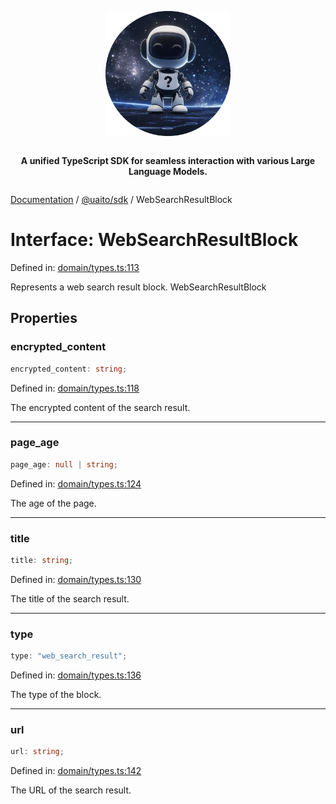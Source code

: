 <div style="display:flex; flex-direction:column; align-items:center;">
<p align="center">
  <img src="../UAITO.png" alt="UAITO Logo" width="200"/>
</p>

<p align="center">
  <strong>A unified TypeScript SDK for seamless interaction with various Large Language Models.</strong>
</p>
</div>

[Documentation](README.md) / [@uaito/sdk](@uaito.sdk.md) / WebSearchResultBlock

# Interface: WebSearchResultBlock

Defined in: [domain/types.ts:113](https://github.com/elribonazo/uaito/blob/762452db920dc79bc9eb750f005089537c56b014/packages/sdk/src/domain/types.ts#L113)

Represents a web search result block.
 WebSearchResultBlock

## Properties

### encrypted\_content

```ts
encrypted_content: string;
```

Defined in: [domain/types.ts:118](https://github.com/elribonazo/uaito/blob/762452db920dc79bc9eb750f005089537c56b014/packages/sdk/src/domain/types.ts#L118)

The encrypted content of the search result.

***

### page\_age

```ts
page_age: null | string;
```

Defined in: [domain/types.ts:124](https://github.com/elribonazo/uaito/blob/762452db920dc79bc9eb750f005089537c56b014/packages/sdk/src/domain/types.ts#L124)

The age of the page.

***

### title

```ts
title: string;
```

Defined in: [domain/types.ts:130](https://github.com/elribonazo/uaito/blob/762452db920dc79bc9eb750f005089537c56b014/packages/sdk/src/domain/types.ts#L130)

The title of the search result.

***

### type

```ts
type: "web_search_result";
```

Defined in: [domain/types.ts:136](https://github.com/elribonazo/uaito/blob/762452db920dc79bc9eb750f005089537c56b014/packages/sdk/src/domain/types.ts#L136)

The type of the block.

***

### url

```ts
url: string;
```

Defined in: [domain/types.ts:142](https://github.com/elribonazo/uaito/blob/762452db920dc79bc9eb750f005089537c56b014/packages/sdk/src/domain/types.ts#L142)

The URL of the search result.

